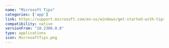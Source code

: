 ```yaml
---
name: "Microsoft Tips"
categories: ['app']
link: https://support.microsoft.com/en-us/windows/get-started-with-tips-in-windows-ec3633e4-e2b6-87ce-156c-c3c2ed76c499
compatibility: native
versionFrom: "10.2306.0.0"
type: applications
icon: MicrosoftTips.png
---
```


